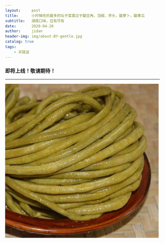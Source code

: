 ```yaml
---
layout:     post
title:      小时候吃的最多的坛子菜莫过于酸豆角，泡椒，荞头，酸萝卜，酸黄瓜
subtitle:   湖南口味，应有尽有
date:       2020-04-20
author:     jidan
header-img: img/about-BY-gentle.jpg
catalog: true
tags:
    - 买就送
---
```

### 即将上线！敬请期待！
---
![](/img/te/21.jpg)